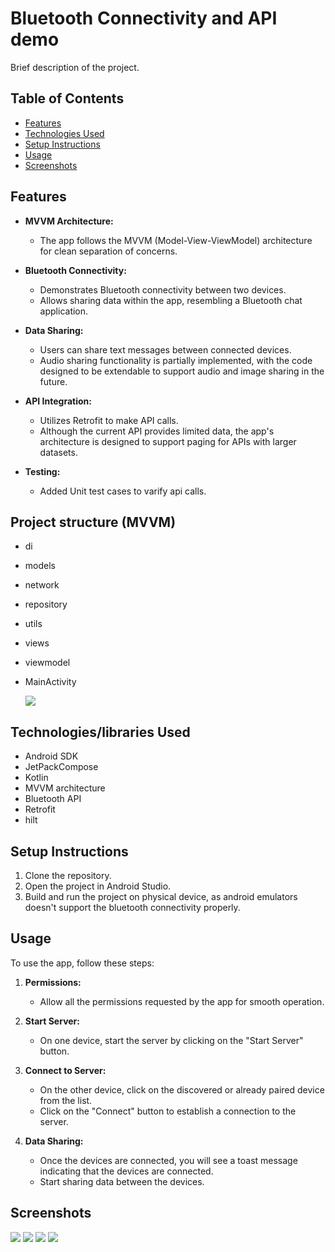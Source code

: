# Bluetooth Connectivity and API demo

Brief description of the project.

## Table of Contents


- [Features](#features)
- [Technologies Used](#technologies-used)
- [Setup Instructions](#setup-instructions)
- [Usage](#usage)
- [Screenshots](#screenshots)




## Features

- **MVVM Architecture:** 
  - The app follows the MVVM (Model-View-ViewModel) architecture for clean separation of concerns.

- **Bluetooth Connectivity:**
  - Demonstrates Bluetooth connectivity between two devices.
  - Allows sharing data within the app, resembling a Bluetooth chat application.

- **Data Sharing:**
  - Users can share text messages between connected devices.
  - Audio sharing functionality is partially implemented, with the code designed to be extendable to support audio and image sharing in the future.

- **API Integration:**
  - Utilizes Retrofit to make API calls.
  - Although the current API provides limited data, the app's architecture is designed to support paging for APIs with larger datasets.
    
- **Testing:**
  - Added Unit test cases to varify api calls.



## Project structure (MVVM)
* di
* models
* network
* repository
* utils
* views
* viewmodel
* MainActivity

  <img src="https://github.com/SantoshInchalakaranji/ShoppingApp/blob/master/Screenshots/mvvm.png" /> 

 

## Technologies/libraries Used

- Android SDK
- JetPackCompose
- Kotlin
- MVVM architecture
- Bluetooth API
- Retrofit
- hilt
  

## Setup Instructions

1. Clone the repository.
2. Open the project in Android Studio.
3. Build and run the project on physical device, as android emulators doesn't support the bluetooth connectivity properly.

## Usage

To use the app, follow these steps:

1. **Permissions:**
   - Allow all the permissions requested by the app for smooth operation.

2. **Start Server:**
   - On one device, start the server by clicking on the "Start Server" button.

3. **Connect to Server:**
   - On the other device, click on the discovered or already paired device from the list.
   - Click on the "Connect" button to establish a connection to the server.

4. **Data Sharing:**
   - Once the devices are connected, you will see a toast message indicating that the devices are connected.
   - Start sharing data between the devices.

## Screenshots
<img src="https://github.com/SantoshInchalakaranji/BlueToothAndApiDemo/blob/master/screenshots/splash.jpg" />
<img src="https://github.com/SantoshInchalakaranji/BlueToothAndApiDemo/blob/master/screenshots/news.jpg" />
<img src="https://github.com/SantoshInchalakaranji/BlueToothAndApiDemo/blob/master/screenshots/connect.jpg" />
<img src="https://github.com/SantoshInchalakaranji/BlueToothAndApiDemo/blob/master/screenshots/chat.jpg" />

